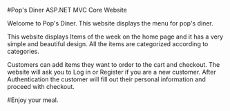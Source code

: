 #Pop's Diner ASP.NET MVC Core Website

Welcome to Pop's Diner. This website displays the menu for pop's diner.

This website displays Items of the week on the home page and it has a very simple and beautiful design. All the items are categorized according to categories.

Customers can add items they want to order to the cart and checkout. The website will ask you to Log in or Register if you are a new customer. After Authentication the customer will fill out their personal information and proceed with checkout.

#Enjoy your meal.